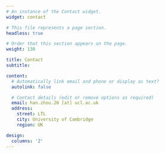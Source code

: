 ```yaml
---
# An instance of the Contact widget.
widget: contact

# This file represents a page section.
headless: true

# Order that this section appears on the page.
weight: 130

title: Contact
subtitle:

content:
  # Automatically link email and phone or display as text?
  autolink: false

  # Contact details (edit or remove options as required)
  email: han.zhou.20 [at] ucl.ac.uk
  address:
    street: LTL
    city: University of Cambridge
    region: UK

design:
  columns: '2'
---
```

